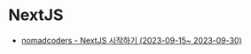 # NextJS

- [nomadcoders - NextJS 시작하기 (2023-09-15~ 2023-09-30)](https://github.com/1GYOU1/NextJS/tree/main/nomadcoders)